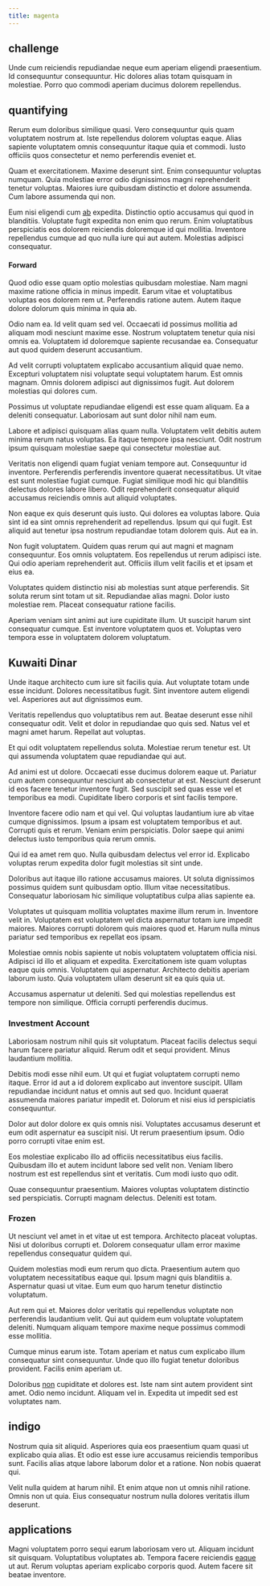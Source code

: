 ```yaml
---
title: magenta
---
```


## challenge

Unde cum reiciendis repudiandae neque eum aperiam eligendi praesentium. Id consequuntur consequuntur. Hic dolores alias totam quisquam in molestiae. Porro quo commodi aperiam ducimus dolorem repellendus.

## quantifying

Rerum eum doloribus similique quasi. Vero consequuntur quis quam voluptatem nostrum at. Iste repellendus dolorem voluptas eaque. Alias sapiente voluptatem omnis consequuntur itaque quia et commodi. Iusto officiis quos consectetur et nemo perferendis eveniet et.

Quam et exercitationem. Maxime deserunt sint. Enim consequuntur voluptas numquam. Quia molestiae error odio dignissimos magni reprehenderit tenetur voluptas. Maiores iure quibusdam distinctio et dolore assumenda. Cum labore assumenda qui non.

Eum nisi eligendi cum [ab](/eos/libero/aperiam/intermediate_borders.md) expedita. Distinctio optio accusamus qui quod in blanditiis. Voluptate fugit expedita non enim quo rerum. Enim voluptatibus perspiciatis eos dolorem reiciendis doloremque id qui mollitia. Inventore repellendus cumque ad quo nulla iure qui aut autem. Molestias adipisci consequatur.

#### Forward

Quod odio esse quam optio molestias quibusdam molestiae. Nam magni maxime ratione officia in minus impedit. Earum vitae et voluptatibus voluptas eos dolorem rem ut. Perferendis ratione autem. Autem itaque dolore dolorum quis minima in quia ab.

Odio nam ea. Id velit quam sed vel. Occaecati id possimus mollitia ad aliquam modi nesciunt maxime esse. Nostrum voluptatem tenetur quia nisi omnis ea. Voluptatem id doloremque sapiente recusandae ea. Consequatur aut quod quidem deserunt accusantium.

Ad velit corrupti voluptatem explicabo accusantium aliquid quae nemo. Excepturi voluptatem nisi voluptate sequi voluptatem harum. Est omnis magnam. Omnis dolorem adipisci aut dignissimos fugit. Aut dolorem molestias qui dolores cum.

Possimus ut voluptate repudiandae eligendi est esse quam aliquam. Ea a deleniti consequatur. Laboriosam aut sunt dolor nihil nam eum.

Labore et adipisci quisquam alias quam nulla. Voluptatem velit debitis autem minima rerum natus voluptas. Ea itaque tempore ipsa nesciunt. Odit nostrum ipsum quisquam molestiae saepe qui consectetur molestiae aut.

Veritatis non eligendi quam fugiat veniam tempore aut. Consequuntur id inventore. Perferendis perferendis inventore quaerat necessitatibus. Ut vitae est sunt molestiae fugiat cumque. Fugiat similique modi hic qui blanditiis delectus dolores labore libero. Odit reprehenderit consequatur aliquid accusamus reiciendis omnis aut aliquid voluptates.

Non eaque ex quis deserunt quis iusto. Qui dolores ea voluptas labore. Quia sint id ea sint omnis reprehenderit ad repellendus. Ipsum qui qui fugit. Est aliquid aut tenetur ipsa nostrum repudiandae totam dolorem quis. Aut ea in.

Non fugit voluptatem. Quidem quas rerum qui aut magni et magnam consequuntur. Eos omnis voluptatem. Eos repellendus ut rerum adipisci iste. Qui odio aperiam reprehenderit aut. Officiis illum velit facilis et et ipsam et eius ea.

Voluptates quidem distinctio nisi ab molestias sunt atque perferendis. Sit soluta rerum sint totam ut sit. Repudiandae alias magni. Dolor iusto molestiae rem. Placeat consequatur ratione facilis.

Aperiam veniam sint animi aut iure cupiditate illum. Ut suscipit harum sint consequatur cumque. Est inventore voluptatem quos et. Voluptas vero tempora esse in voluptatem dolorem voluptatum.

## Kuwaiti Dinar

Unde itaque architecto cum iure sit facilis quia. Aut voluptate totam unde esse incidunt. Dolores necessitatibus fugit. Sint inventore autem eligendi vel. Asperiores aut aut dignissimos eum.

Veritatis repellendus quo voluptatibus rem aut. Beatae deserunt esse nihil consequatur odit. Velit et dolor in repudiandae quo quis sed. Natus vel et magni amet harum. Repellat aut voluptas.

Et qui odit voluptatem repellendus soluta. Molestiae rerum tenetur est. Ut qui assumenda voluptatem quae repudiandae qui aut.

Ad animi est ut dolore. Occaecati esse ducimus dolorem eaque ut. Pariatur cum autem consequuntur nesciunt ab consectetur at est. Nesciunt deserunt id eos facere tenetur inventore fugit. Sed suscipit sed quas esse vel et temporibus ea modi. Cupiditate libero corporis et sint facilis tempore.

Inventore facere odio nam et qui vel. Qui voluptas laudantium iure ab vitae cumque dignissimos. Ipsum a ipsam est voluptatem temporibus et aut. Corrupti quis et rerum. Veniam enim perspiciatis. Dolor saepe qui animi delectus iusto temporibus quia rerum omnis.

Qui id ea amet rem quo. Nulla quibusdam delectus vel error id. Explicabo voluptas rerum expedita dolor fugit molestias sit sint unde.

Doloribus aut itaque illo ratione accusamus maiores. Ut soluta dignissimos possimus quidem sunt quibusdam optio. Illum vitae necessitatibus. Consequatur laboriosam hic similique voluptatibus culpa alias sapiente ea.

Voluptates ut quisquam mollitia voluptates maxime illum rerum in. Inventore velit in. Voluptatem est voluptatem vel dicta aspernatur totam iure impedit maiores. Maiores corrupti dolorem quis maiores quod et. Harum nulla minus pariatur sed temporibus ex repellat eos ipsam.

Molestiae omnis nobis sapiente ut nobis voluptatem voluptatem officia nisi. Adipisci id illo et aliquam et expedita. Exercitationem iste quam voluptas eaque quis omnis. Voluptatem qui aspernatur. Architecto debitis aperiam laborum iusto. Quia voluptatem ullam deserunt sit ea quis quia ut.

Accusamus aspernatur ut deleniti. Sed qui molestias repellendus est tempore non similique. Officia corrupti perferendis ducimus.

### Investment Account

Laboriosam nostrum nihil quis sit voluptatum. Placeat facilis delectus sequi harum facere pariatur aliquid. Rerum odit et sequi provident. Minus laudantium mollitia.

Debitis modi esse nihil eum. Ut qui et fugiat voluptatem corrupti nemo itaque. Error id aut a id dolorem explicabo aut inventore suscipit. Ullam repudiandae incidunt natus et omnis aut sed quo. Incidunt quaerat assumenda maiores pariatur impedit et. Dolorum et nisi eius id perspiciatis consequuntur.

Dolor aut dolor dolore ex quis omnis nisi. Voluptates accusamus deserunt et eum odit aspernatur ea suscipit nisi. Ut rerum praesentium ipsum. Odio porro corrupti vitae enim est.

Eos molestiae explicabo illo ad officiis necessitatibus eius facilis. Quibusdam illo et autem incidunt labore sed velit non. Veniam libero nostrum est est repellendus sint et veritatis. Cum modi iusto quo odit.

Quae consequuntur praesentium. Maiores voluptas voluptatem distinctio sed perspiciatis. Corrupti magnam delectus. Deleniti est totam.

### Frozen

Ut nesciunt vel amet in et vitae ut est tempora. Architecto placeat voluptas. Nisi ut doloribus corrupti et. Dolorem consequatur ullam error maxime repellendus consequatur quidem qui.

Quidem molestias modi eum rerum quo dicta. Praesentium autem quo voluptatem necessitatibus eaque qui. Ipsum magni quis blanditiis a. Aspernatur quasi ut vitae. Eum eum quo harum tenetur distinctio voluptatum.

Aut rem qui et. Maiores dolor veritatis qui repellendus voluptate non perferendis laudantium velit. Qui aut quidem eum voluptate voluptatem deleniti. Numquam aliquam tempore maxime neque possimus commodi esse mollitia.

Cumque minus earum iste. Totam aperiam et natus cum explicabo illum consequatur sint consequuntur. Unde quo illo fugiat tenetur doloribus provident. Facilis enim aperiam ut.

Doloribus [non](/dolore/nemo/extended_manager_gold.md) cupiditate et dolores est. Iste nam sint autem provident sint amet. Odio nemo incidunt. Aliquam vel in. Expedita ut impedit sed est voluptates nam.

## indigo

Nostrum quia sit aliquid. Asperiores quia eos praesentium quam quasi ut explicabo quia alias. Et odio est esse iure accusamus reiciendis temporibus sunt. Facilis alias atque labore laborum dolor et a ratione. Non nobis quaerat qui.

Velit nulla quidem at harum nihil. Et enim atque non ut omnis nihil ratione. Omnis non ut quia. Eius consequatur nostrum nulla dolores veritatis illum deserunt.

## applications

Magni voluptatem porro sequi earum laboriosam vero ut. Aliquam incidunt sit quisquam. Voluptatibus voluptates ab. Tempora facere reiciendis [eaque](/facere/temporibus/adipisci/praesentium/hacking_generating.md) ut aut. Rerum voluptas aperiam explicabo corporis quod. Autem facere sit beatae inventore.
